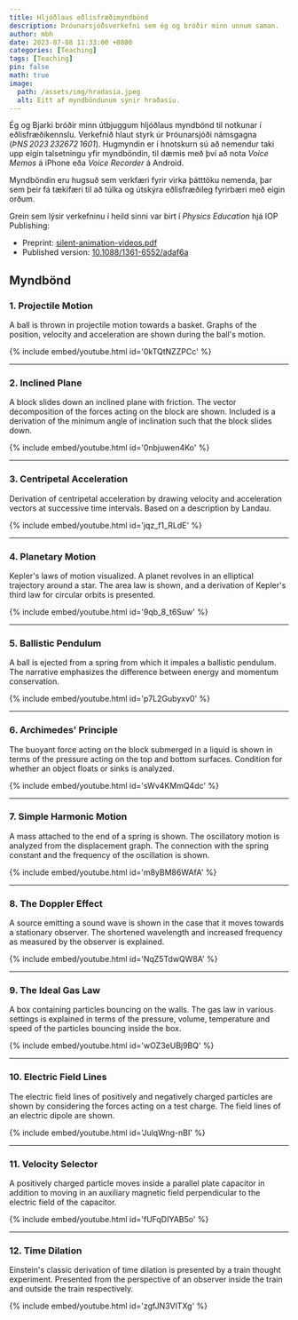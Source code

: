 ```yaml
---
title: Hljóðlaus eðlisfræðimyndbönd
description: Þróunarsjóðsverkefni sem ég og bróðir minn unnum saman.
author: mbh
date: 2023-07-08 11:33:00 +0800
categories: [Teaching]
tags: [Teaching]
pin: false
math: true
image:
  path: /assets/img/hradasia.jpeg
  alt: Eitt af myndböndunum sýnir hraðasíu.
---
```


Ég og Bjarki bróðir minn útbjuggum hljóðlaus myndbönd til notkunar í eðlisfræðikennslu. Verkefnið hlaut styrk úr Þróunarsjóði námsgagna (*ÞNS 2023 232672 1601*). Hugmyndin er í hnotskurn sú að nemendur taki upp eigin talsetningu yfir myndböndin, til dæmis með því að nota *Voice Memos* á iPhone eða *Voice Recorder* á Android.

Myndböndin eru hugsuð sem verkfæri fyrir virka þátttöku nemenda, þar sem þeir fá tækifæri til að túlka og útskýra eðlisfræðileg fyrirbæri með eigin orðum.

Grein sem lýsir verkefninu í heild sinni var birt í *Physics Education* hjá IOP Publishing:

- Preprint: [silent-animation-videos.pdf](/assets/files/silent-animation-videos.pdf)
- Published version: [10.1088/1361-6552/adaf6a](https://iopscience.iop.org/article/10.1088/1361-6552/adaf6a)

## Myndbönd

### 1. Projectile Motion

A ball is thrown in projectile motion towards a basket. Graphs of the position, velocity and acceleration are shown during the ball's motion.

{% include embed/youtube.html id='0kTQtNZZPCc' %}

---

### 2. Inclined Plane

A block slides down an inclined plane with friction. The vector decomposition of the forces acting on the block are shown. Included is a derivation of the minimum angle of inclination such that the block slides down.

{% include embed/youtube.html id='0nbjuwen4Ko' %}

---

### 3. Centripetal Acceleration

Derivation of centripetal acceleration by drawing velocity and acceleration vectors at successive time intervals. Based on a description by Landau.

{% include embed/youtube.html id='jqz_f1_RLdE' %}

---

### 4. Planetary Motion

Kepler's laws of motion visualized. A planet revolves in an elliptical trajectory around a star. The area law is shown, and a derivation of Kepler's third law for circular orbits is presented.

{% include embed/youtube.html id='9qb_8_t6Suw' %}

---

### 5. Ballistic Pendulum

A ball is ejected from a spring from which it impales a ballistic pendulum. The narrative emphasizes the difference between energy and momentum conservation.

{% include embed/youtube.html id='p7L2Gubyxv0' %}

---

### 6. Archimedes' Principle

The buoyant force acting on the block submerged in a liquid is shown in terms of the pressure acting on the top and bottom surfaces. Condition for whether an object floats or sinks is analyzed.

{% include embed/youtube.html id='sWv4KMmQ4dc' %}

---

### 7. Simple Harmonic Motion

A mass attached to the end of a spring is shown. The oscillatory motion is analyzed from the displacement graph. The connection with the spring constant and the frequency of the oscillation is shown.

{% include embed/youtube.html id='m8yBM86WAfA' %}

---

### 8. The Doppler Effect

A source emitting a sound wave is shown in the case that it moves towards a stationary observer. The shortened wavelength and increased frequency as measured by the observer is explained.

{% include embed/youtube.html id='NqZ5TdwQW8A' %}

---

### 9. The Ideal Gas Law

A box containing particles bouncing on the walls. The gas law in various settings is explained in terms of the pressure, volume, temperature and speed of the particles bouncing inside the box.

{% include embed/youtube.html id='wOZ3eUBj9BQ' %}

---

### 10. Electric Field Lines

The electric field lines of positively and negatively charged particles are shown by considering the forces acting on a test charge. The field lines of an electric dipole are shown.

{% include embed/youtube.html id='JulqWng-nBI' %}

---

### 11. Velocity Selector

A positively charged particle moves inside a parallel plate capacitor in addition to moving in an auxiliary magnetic field perpendicular to the electric field of the capacitor.

{% include embed/youtube.html id='fUFqDIYAB5o' %}

---

### 12. Time Dilation

Einstein's classic derivation of time dilation is presented by a train thought experiment. Presented from the perspective of an observer inside the train and outside the train respectively.

{% include embed/youtube.html id='zgfJN3VlTXg' %}
